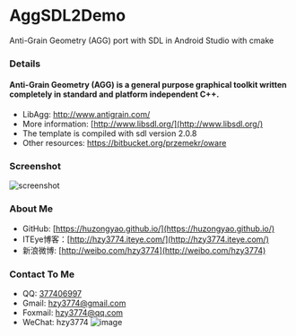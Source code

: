 AggSDL2Demo
==================
Anti-Grain Geometry (AGG) port with SDL in Android Studio with cmake

### Details

#### Anti-Grain Geometry (AGG) is a general purpose graphical toolkit written completely in standard and platform independent C++.
 * LibAgg: http://www.antigrain.com/
 * More information: [http://www.libsdl.org/](http://www.libsdl.org/)
 * The template is compiled with sdl version 2.0.8
 * Other resources: https://bitbucket.org/przemekr/oware

### Screenshot
![screenshot](https://github.com/huzongyao/AggSDL2Demo/blob/master/misc/screen.gif?raw=true)

### About Me
 * GitHub: [https://huzongyao.github.io/](https://huzongyao.github.io/)
 * ITEye博客：[http://hzy3774.iteye.com/](http://hzy3774.iteye.com/)
 * 新浪微博: [http://weibo.com/hzy3774](http://weibo.com/hzy3774)

### Contact To Me
 * QQ: [377406997](http://wpa.qq.com/msgrd?v=3&uin=377406997&site=qq&menu=yes)
 * Gmail: [hzy3774@gmail.com](mailto:hzy3774@gmail.com)
 * Foxmail: [hzy3774@qq.com](mailto:hzy3774@qq.com)
 * WeChat: hzy3774
 ![image](https://raw.githubusercontent.com/hzy3774/AndroidP7zip/master/misc/wechat.png)